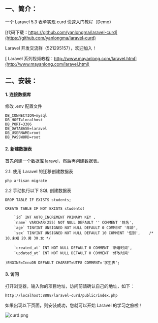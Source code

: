 ## 一、简介：

一个 Laravel 5.3 表单实现 curd 快速入门教程（Demo）

[代码下载：https://github.com/yanlongma/laravel-curd](https://github.com/yanlongma/laravel-curd)

Laravel 开发交流群（521295157），欢迎加入！

[ Laravel 系列视频教程：http://www.mayanlong.com/laravel.html](http://www.mayanlong.com/laravel.html)


## 二、安装：

#### 1. 连接数据库

修改 .env 配置文件

```
DB_CONNECTION=mysql
DB_HOST=localhost
DB_PORT=3306
DB_DATABASE=laravel
DB_USERNAME=root
DB_PASSWORD=root
```

#### 2. 新建数据表

首先创建一个数据库 laravel，然后再创建数据表。

2.1. 使用 Laravel 的迁移创建数据表

```
php artisan migrate
```

2.2 手动执行以下 SQL 创建数据表

```
DROP TABLE IF EXISTS students;

CREATE TABLE IF NOT EXISTS students(

	`id` INT AUTO_INCREMENT PRIMARY KEY ,
	`name` VARCHAR(255) NOT NULL DEFAULT '' COMMENT '姓名',
	`age` TINYINT UNSIGNED NOT NULL DEFAULT 0 COMMENT '年龄',
	`sex` TINYINT UNSIGNED NOT NULL DEFAULT 10 COMMENT '性别',	/* 10.未知 20.男 30.女 */

	`created_at` INT NOT NULL DEFAULT 0 COMMENT '新增时间',
	`updated_at` INT NOT NULL DEFAULT 0 COMMENT '修改时间'

)ENGINE=InnoDB DEFAULT CHARSET=UTF8 COMMENT='学生表';
```

#### 3. 访问

打开浏览器，输入你的项目地址，访问前请确认自己的地址，如下：

```
http://localhost:8888/laravel-curd/public/index.php
```

如果出现以下页面，则安装成功，您就可以开始 Laravel 的学习之旅啦！

![curd.png](http://www.mayanlong.com/usr/uploads/2016/09/1625446115.png)
